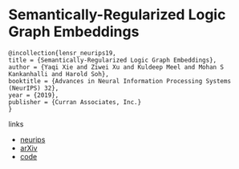 # Semantically-Regularized Logic Graph Embeddings

```
@incollection{lensr_neurips19,
title = {Semantically-Regularized Logic Graph Embeddings},
author = {Yaqi Xie and Ziwei Xu and Kuldeep Meel and Mohan S Kankanhalli and Harold Soh},
booktitle = {Advances in Neural Information Processing Systems (NeurIPS) 32},
year = {2019},
publisher = {Curran Associates, Inc.}
}
```

links
- [neurips](https://nips.cc/Conferences/2019/Schedule?showEvent=13580)
- [arXiv](https://arxiv.org/abs/1909.01161)
- [code](https://github.com/ZiweiXU/LENSR)
